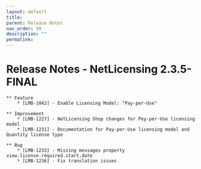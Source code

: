 ```yaml
---
layout: default
title:
parent: Release Notes
nav_order: 99
description: ""
permalink:
---
```


Release Notes - NetLicensing 2.3.5-FINAL
=======================================================================


    ** Feature
        * [LMB-1042] - Enable Licensing Model: "Pay-per-Use"

    ** Improvement
        * [LMB-1227] - NetLicensing Shop changes for Pey-per-Use licensing model
        * [LMB-1231] - Documentation for Pay-per-Use licensing model and Quantity license type

    ** Bug
        * [LMB-1233] - Missing messages property view.license.required.start.date
        * [LMB-1236] - Fix translation issues
     
